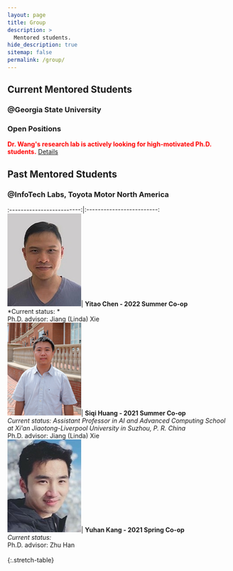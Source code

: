 ```yaml
---
layout: page
title: Group
description: >
  Mentored students.
hide_description: true
sitemap: false
permalink: /group/
---
```


## Current Mentored Students 

### @Georgia State University

### Open Positions
<span style="color:red">**Dr. Wang's research lab is actively looking for high-motivated Ph.D. students.**</span> [Details](/JD_GSU_PhD.pdf)

## Past Mentored Students 

### @InfoTech Labs, Toyota Motor North America

:-------------------------:|:-------------------------:
![Yitao Chen](img/Yitao.jpg)|  **Yitao Chen - 2022 Summer Co-op** <br> *Current status: * <br> Ph.D. advisor: Jiang (Linda) Xie <br> 
![Siqi Huang](img/Siqi.png)|  **Siqi Huang - 2021 Summer Co-op** <br> *Current status: Assistant Professor in AI and Advanced Computing School at Xi'an Jiaotong-Liverpool University in Suzhou, P. R. China* <br> Ph.D. advisor: Jiang (Linda) Xie <br> 
![Yuhan Kang](img/Yuhan.jpg)|  **Yuhan Kang - 2021 Spring Co-op** <br> *Current status:* <br> Ph.D. advisor: Zhu Han <br>  
{:.stretch-table}
